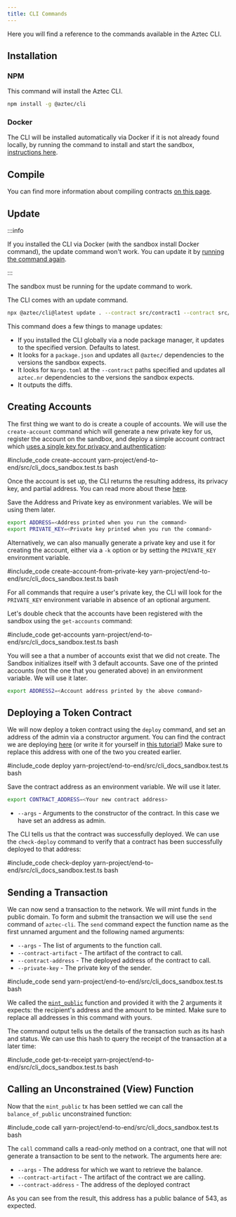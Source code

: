 ```yaml
---
title: CLI Commands
---
```


Here you will find a reference to the commands available in the Aztec CLI.

## Installation

### NPM

This command will install the Aztec CLI.

```bash
npm install -g @aztec/cli
```

### Docker

The CLI will be installed automatically via Docker if it is not already found locally, by running the command to install and start the sandbox, [instructions here](./sandbox-reference.md#installation).

## Compile

You can find more information about compiling contracts [on this page](../contracts/compiling.md).

## Update

:::info

If you installed the CLI via Docker (with the sandbox install Docker command), the update command won't work. You can update it by [running the command again](./sandbox-reference.md#installation).

:::

The sandbox must be running for the update command to work.

The CLI comes with an update command.

```bash
npx @aztec/cli@latest update . --contract src/contract1 --contract src/contract2
```

This command does a few things to manage updates:

- If you installed the CLI globally via a node package manager, it updates to the specified version. Defaults to latest.
- It looks for a `package.json` and updates all `@aztec/` dependencies to the versions the sandbox expects.
- It looks for `Nargo.toml` at the `--contract` paths specified and updates all `aztec.nr` dependencies to the versions the sandbox expects.
- It outputs the diffs.

## Creating Accounts

The first thing we want to do is create a couple of accounts. We will use the `create-account` command which will generate a new private key for us, register the account on the sandbox, and deploy a simple account contract which [uses a single key for privacy and authentication](../../concepts/foundation/accounts/keys.md):

#include_code create-account yarn-project/end-to-end/src/cli_docs_sandbox.test.ts bash

Once the account is set up, the CLI returns the resulting address, its privacy key, and partial address. You can read more about these [here](../../concepts/foundation/accounts/keys.md#addresses-partial-addresses-and-public-keys).

Save the Address and Private key as environment variables. We will be using them later.

```bash
export ADDRESS=<Address printed when you run the command>
export PRIVATE_KEY=<Private key printed when you run the command>
```

Alternatively, we can also manually generate a private key and use it for creating the account, either via a `-k` option or by setting the `PRIVATE_KEY` environment variable.

#include_code create-account-from-private-key yarn-project/end-to-end/src/cli_docs_sandbox.test.ts bash

For all commands that require a user's private key, the CLI will look for the `PRIVATE_KEY` environment variable in absence of an optional argument.

Let's double check that the accounts have been registered with the sandbox using the `get-accounts` command:

#include_code get-accounts yarn-project/end-to-end/src/cli_docs_sandbox.test.ts bash

You will see a that a number of accounts exist that we did not create. The Sandbox initializes itself with 3 default accounts. Save one of the printed accounts (not the one that you generated above) in an environment variable. We will use it later.

```bash
export ADDRESS2=<Account address printed by the above command>
```

## Deploying a Token Contract

We will now deploy a token contract using the `deploy` command, and set an address of the admin via a constructor argument. You can find the contract we are deploying [here](https://github.com/AztecProtocol/aztec-packages/blob/master/yarn-project/noir-contracts/src/contracts/token_contract/src/main.nr) (or write it for yourself in [this tutorial!](../tutorials/writing_token_contract.md))
Make sure to replace this address with one of the two you created earlier.

#include_code deploy yarn-project/end-to-end/src/cli_docs_sandbox.test.ts bash

Save the contract address as an environment variable. We will use it later.

```bash
export CONTRACT_ADDRESS=<Your new contract address>
```

- `--args` - Arguments to the constructor of the contract. In this case we have set an address as admin.

The CLI tells us that the contract was successfully deployed. We can use the `check-deploy` command to verify that a contract has been successfully deployed to that address:

#include_code check-deploy yarn-project/end-to-end/src/cli_docs_sandbox.test.ts bash

## Sending a Transaction

We can now send a transaction to the network. We will mint funds in the public domain.
To form and submit the transaction we will use the `send` command of `aztec-cli`.
The `send` command expect the function name as the first unnamed argument and the following named arguments:

- `--args` - The list of arguments to the function call.
- `--contract-artifact` - The artifact of the contract to call.
- `--contract-address` - The deployed address of the contract to call.
- `--private-key` - The private key of the sender.

#include_code send yarn-project/end-to-end/src/cli_docs_sandbox.test.ts bash

We called the [`mint_public`](https://github.com/AztecProtocol/aztec-packages/blob/87fa621347e55f82e36c70515c1824161eee5282/yarn-project/noir-contracts/src/contracts/token_contract/src/main.nr#L157C10-L157C10) function and provided it with the 2 arguments it expects: the recipient's address and the amount to be minted. Make sure to replace all addresses in this command with yours.

The command output tells us the details of the transaction such as its hash and status. We can use this hash to query the receipt of the transaction at a later time:

#include_code get-tx-receipt yarn-project/end-to-end/src/cli_docs_sandbox.test.ts bash

## Calling an Unconstrained (View) Function

Now that the `mint_public` tx has been settled we can call the `balance_of_public` unconstrained function:

#include_code call yarn-project/end-to-end/src/cli_docs_sandbox.test.ts bash

The `call` command calls a read-only method on a contract, one that will not generate a transaction to be sent to the network. The arguments here are:

- `--args` - The address for which we want to retrieve the balance.
- `--contract-artifact` - The artifact of the contract we are calling.
- `--contract-address` - The address of the deployed contract

As you can see from the result, this address has a public balance of 543, as expected.
